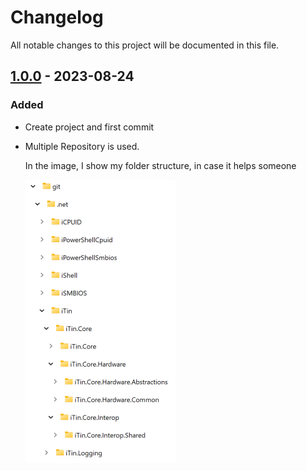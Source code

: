 ﻿# Changelog

All notable changes to this project will be documented in this file.

## [1.0.0] - 2023-08-24

### Added

  - Create project and first commit

  - Multiple Repository is used.

    In the image, I show my folder structure, in case it helps someone

    ![multi-repo.png][mutli-repo] 

[mutli-repo]: ./assets/multi-repo.png "folder structure"

[1.0.0]: https://github.com/iAJTin/iTin.Mail.Smtp.Net/releases/tag/v1.0.0

